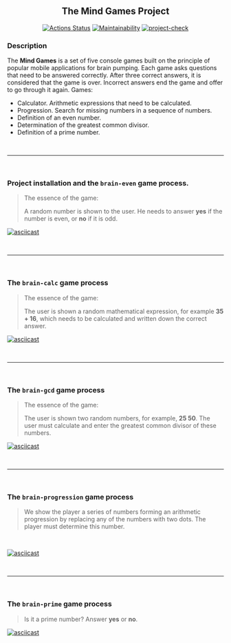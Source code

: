 <div align="center">

  ## The Mind Games Project

  <a href="">[![Actions Status](https://github.com/arzartden/frontend-project-lvl1/workflows/hexlet-check/badge.svg)](https://github.com/arzartden/frontend-project-lvl1/actions/workflows/hexlet-check.yml)</a>
  <a href="">[![Maintainability](https://api.codeclimate.com/v1/badges/96da757da23faab2ada6/maintainability)](https://codeclimate.com/github/arzartden/frontend-project-lvl1/maintainability)</a>
  <a href="">[![project-check](https://github.com/arzartden/frontend-project-lvl1/actions/workflows/project-check.yml/badge.svg)](https://github.com/arzartden/frontend-project-lvl1/actions/workflows/project-check.yml)</a>

</div>

### Description

The **Mind Games** is a set of five console games built on the principle of popular mobile applications for brain pumping. Each game asks questions that need to be answered correctly. After three correct answers, it is considered that the game is over. Incorrect answers end the game and offer to go through it again. Games:
 - Calculator. Arithmetic expressions that need to be calculated.
 - Progression. Search for missing numbers in a sequence of numbers.
 - Definition of an even number.
 - Determination of the greatest common divisor.
 - Definition of a prime number.

<br>

---

<br>

### Project installation and the `brain-even` game process.
>  The essence of the game:
>
>  A random number is shown to the user. He needs to answer **yes** if the number is even, or **no** if it is odd.

[![asciicast](https://asciinema.org/a/OqSvTS8MucGrvZecsxwzufBGN.svg)](https://asciinema.org/a/OqSvTS8MucGrvZecsxwzufBGN)

<br>

---

<br>

### The `brain-calc` game process
>  The essence of the game:
>
>  The user is shown a random mathematical expression, for example **35 + 16**, which needs to be calculated and written down the correct answer.

[![asciicast](https://asciinema.org/a/MKBEAmHgbY1p6lnSViObi6KjG.svg)](https://asciinema.org/a/MKBEAmHgbY1p6lnSViObi6KjG)

<br>

---

<br>

### The `brain-gcd` game process
>  The essence of the game:
>
>  The user is shown two random numbers, for example, **25 50**. The user must calculate and enter the greatest common divisor of these numbers.

[![asciicast](https://asciinema.org/a/HC4A0j88g2mUH5zhyEdT6qclk.svg)](https://asciinema.org/a/HC4A0j88g2mUH5zhyEdT6qclk)

<br>

---

<br>

### The `brain-progression` game process
> We show the player a series of numbers forming an arithmetic progression by replacing any of the numbers with two dots. The player must determine this number.

<br>

[![asciicast](https://asciinema.org/a/dd1cop65sHisSjFXww6p7JyZE.svg)](https://asciinema.org/a/dd1cop65sHisSjFXww6p7JyZE)

<br>

---

<br>

### The `brain-prime` game process
> Is it a prime number? Answer **yes** or **no**.

[![asciicast](https://asciinema.org/a/LBxo1AmOTNeISUcpFZayxqDIE.svg)](https://asciinema.org/a/LBxo1AmOTNeISUcpFZayxqDIE)

